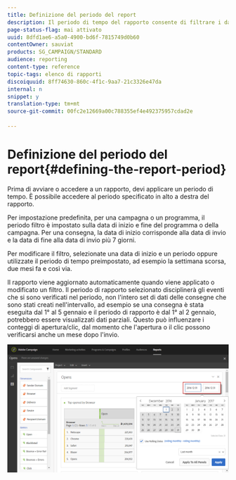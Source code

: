 ```yaml
---
title: Definizione del periodo del report
description: Il periodo di tempo del rapporto consente di filtrare i dati in base alle date prescelte.
page-status-flag: mai attivato
uuid: 8dfd1ae6-a5a0-4900-bd6f-7815749d0b60
contentOwner: sauviat
products: SG_CAMPAIGN/STANDARD
audience: reporting
content-type: reference
topic-tags: elenco di rapporti
discoiquuid: 8ff74630-860c-4f1c-9aa7-21c3326e47da
internal: n
snippet: y
translation-type: tm+mt
source-git-commit: 00fc2e12669a00c788355ef4e492375957cdad2e

---
```



# Definizione del periodo del report{#defining-the-report-period}

Prima di avviare o accedere a un rapporto, devi applicare un periodo di tempo. È possibile accedere al periodo specificato in alto a destra del rapporto.

Per impostazione predefinita, per una campagna o un programma, il periodo filtro è impostato sulla data di inizio e fine del programma o della campagna. Per una consegna, la data di inizio corrisponde alla data di invio e la data di fine alla data di invio più 7 giorni.

Per modificare il filtro, selezionate una data di inizio e un periodo oppure utilizzate il periodo di tempo preimpostato, ad esempio la settimana scorsa, due mesi fa e così via.

Il rapporto viene aggiornato automaticamente quando viene applicato o modificato un filtro. Il periodo di rapporto selezionato disciplinerà gli eventi che si sono verificati nel periodo, non l'intero set di dati delle consegne che sono stati creati nell'intervallo, ad esempio se una consegna è stata eseguita dal 1° al 5 gennaio e il periodo di rapporto è dal 1° al 2 gennaio, potrebbero essere visualizzati dati parziali. Questo può influenzare i conteggi di apertura/clic, dal momento che l'apertura o il clic possono verificarsi anche un mese dopo l'invio.

![](assets/campaign_reports_5.png)

